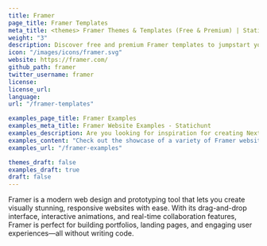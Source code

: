 ```yaml
---
title: Framer
page_title: Framer Templates
meta_title: <themes> Framer Themes & Templates (Free & Premium) | Statichunt
weight: "3"
description: Discover free and premium Framer templates to jumpstart your next project.Design beautiful responsive sites with an intuitive interface.
icon: "/images/icons/framer.svg"
website: https://framer.com/
github_path: framer
twitter_username: framer
license:
license_url:
language:
url: "/framer-templates"

examples_page_title: Framer Examples
examples_meta_title: Framer Website Examples - Statichunt
examples_description: Are you looking for inspiration for creating Next.js website? Check out our collection of stunning Next.js website examples, featuring beautiful designs.
examples_content: "Check out the showcase of a variety of Framer website examples. Get inspired about building your next web project on the Framer static site generator"
examples_url: "/framer-examples"

themes_draft: false
examples_draft: true
draft: false
---
```


Framer is a modern web design and prototyping tool that lets you create visually stunning, responsive websites with ease. With its drag-and-drop interface, interactive animations, and real-time collaboration features, Framer is perfect for building portfolios, landing pages, and engaging user experiences—all without writing code.

